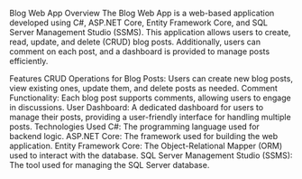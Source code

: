 Blog Web App
Overview
The Blog Web App is a web-based application developed using C#, ASP.NET Core, Entity Framework Core, and SQL Server Management Studio (SSMS). This application allows users to create, read, update, and delete (CRUD) blog posts. Additionally, users can comment on each post, and a dashboard is provided to manage posts efficiently.

Features
CRUD Operations for Blog Posts: Users can create new blog posts, view existing ones, update them, and delete posts as needed.
Comment Functionality: Each blog post supports comments, allowing users to engage in discussions.
User Dashboard: A dedicated dashboard for users to manage their posts, providing a user-friendly interface for handling multiple posts.
Technologies Used
C#: The programming language used for backend logic.
ASP.NET Core: The framework used for building the web application.
Entity Framework Core: The Object-Relational Mapper (ORM) used to interact with the database.
SQL Server Management Studio (SSMS): The tool used for managing the SQL Server database.
